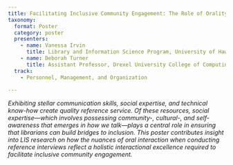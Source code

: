 ```yaml
---
title: Facilitating Inclusive Community Engagement: The Role of Orality in Extending Quality Reference Services 
taxonomy:
  format: Poster
  category: poster
  presenters:
    - name: Vanessa Irvin
      title: Library and Information Science Program, University of Hawai'i - Manoa   
    - name: Deborah Turner
      title: Assistant Professor, Drexel University College of Computing & Informatics
  track:
    - Personnel, Management, and Organization
 
---
```

_Exhibiting stellar communication skills, social expertise, and technical know-how create quality reference service. Of these resources, social expertise—which involves possessing community-, cultural-, and self-awareness that emerges in how we talk—plays a central role in ensuring that librarians can build bridges to inclusion. This poster contributes insight into LIS research on how the nuances of oral interaction when conducting reference interviews reflect a holistic interactional excellence required to facilitate inclusive community engagement._